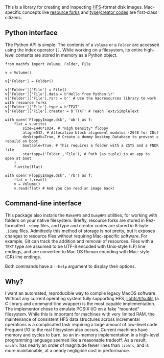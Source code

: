This is a library for creating and inspecting
[HFS](https://en.wikipedia.org/wiki/Hierarchical_File_System)-format
disk images. Mac-specific concepts like [resource
forks](https://en.wikipedia.org/wiki/Resource_fork) and
[type](https://en.wikipedia.org/wiki/Type_code)/[creator
codes](https://en.wikipedia.org/wiki/Creator_code) are first-class
citizens.

Python interface
----------------
The Python API is simple. The contents of a `Volume` or a `Folder` are
accessed using the index operator `[]`. While working on a filesystem,
its entire high-level contents are stored in memory as a Python object.

```
from machfs import Volume, Folder, File

v = Volume()

v['Folder'] = Folder()

v['Folder']['File'] = File()
v['Folder']['File'].data = b'Hello from Python!\r'
v['Folder']['File'].rsrc = b'' # Use the macresources library to work with resource forks
v['Folder']['File'].type = b'TEXT'
v['Folder']['File'].creator = b'TTXT' # Teach Text/SimpleText

with open('FloppyImage.dsk', 'wb') as f:
    flat = v.write(
        size=1440*1024, # "High Density" floppy
        align=512, # Allocation block alignment modulus (2048 for CDs)
        desktopdb=True, # Create a dummy Desktop Database to prevent a rebuild on boot
        bootable=True, # This requires a folder with a ZSYS and a FNDR file
        startapp=('Folder','File'), # Path (as tuple) to an app to open at boot
    )
    f.write(flat)

with open('FloppyImage.dsk', 'rb') as f:
    flat = f.read()
    v = Volume()
    v.read(flat) # And you can read an image back!
```

Command-line interface
----------------------
This package also installs the `MakeHFS` and `DumpHFS` utilities, for
working with folders on your native filesystem. Briefly, resource forks
are stored in Rez-formatted `.rdump` files, and type and creator codes
are stored in 8-byte `.idump` files. Admittedly this method of storage
is not pretty, but it exposes changes to resource files without
requiring Mac-specific software. For example, Git can track the addition
and removal of resources. Files with a `TEXT` type are assumed to be
UTF-8 encoded with Unix-style (LF) line endings, and are converted to
Mac OS Roman encoding with Mac-style (CR) line endings.

Both commands have a `--help` argument to display their options.

Why?
----
I want an automated, reproducible way to compile legacy MacOS software.
Without any current operating system fully supporting HFS,
[libhfs/hfsutils](https://www.mars.org/home/rob/proj/hfs/) (a C library
and command-line wrapper) is the most capable implementation. The
implementor chose to emulate POSIX I/O on a fake "mounted" filesystem.
While this is important for machines with very limited RAM, the
maintenance of consistent HFS data structures across incremental
operations is a complicated task requiring a large amount of low-level
code. Frequent I/O to the real filesystem also occurs. Current machines
have memory and cycles to burn, so an in-memory implementation in a
high-level programming language seemed like a reasonable tradeoff. As a
result, `machfs` has nearly an order of magnitude fewer lines than
`libhfs`, and is more maintainable, at a nearly negligible cost in
performance.
